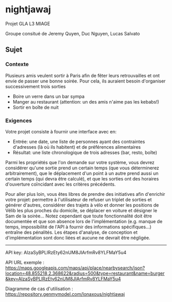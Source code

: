 # nightjawaj
Projet GLA L3 MIAGE

Groupe consitué de Jeremy Quyen, Duc Nguyen, Lucas Salvato

## Sujet
### Contexte

Plusieurs amis veulent sortir à Paris afin de fêter leurs retrouvailles et ont envie de passer une bonne soirée. Pour cela, ils auraient besoin d'organiser successivement trois sorties

* Boire un verre dans un bar sympa
* Manger au restaurant (attention: un des amis n'aime pas les kebabs!)
* Sortir en boîte de nuit

### Exigences

Votre projet consiste à fournir une interface avec en:

* Entrée: une date, une liste de personnes ayant des contraintes d'adresses (là où ils habitent) et de préférences alimentaires
* Résultat: une liste chronologique de trois adresses (bar, resto, boîte)

Parmi les propriétés que l'on demande sur votre système, vous devrez considérer qu'une sortie prend un certain temps (que vous déterminerez arbitrairement), que le déplacement d'un point à un autre prend aussi un certain temps (qui devra être calculé), et que les sorties ont des horaires d'ouverture coïncidant avec les critères précédents.

Pour aller plus loin, vous êtes libres de prendre des initiatives afin d'enrichir votre projet: permettre à l'utilisateur de refuser un triplet de sorties et générer d'autres, considérer des trajets à vélo et donner les positions de Vélib les plus proches du domicile, se déplacer en voiture et désigner le Sam de la soirée... Notez cependant que toute fonctionnalité doit être documentée et que son absence lors de l'implémentation (e.g. manque de temps, impossibilité de l'API à fournir des informations spécifiques...) entraîne des pénalités. Les étapes d'analyse, de conception et d'implémentation sont donc liées et aucune ne devrait être négligée.

___

API key: AIzaSyBPLlRzEty62nUM8JIArfmRv8YLFMaY5u4

API URL exemple : https://maps.googleapis.com/maps/api/place/nearbysearch/json?location=48.855218,2.368622&radius=500&type=restaurant&name=burger&key=AIzaSyBPLlRzEty62nUM8JIArfmRv8YLFMaY5u4

Diagramme de cas d'utilisation : https://repository.genmymodel.com/lonaxous/nightjawaj
